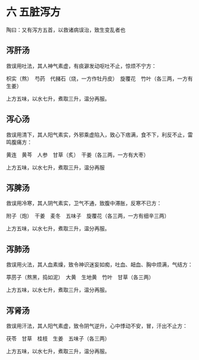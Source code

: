 # 六 五脏泻方

陶曰：又有泻方五首，以救诸病误治，致生变乱者也

## 泻肝汤

救误用吐法，其人神气素虚，有痰澼发动呕吐不止，惊烦不宁方：

枳实（熬）　芍药　代赭石（烧，一方作牡丹皮）　旋覆花　竹叶（各三两，一方有生姜）

上方五味，以水七升，煮取三升，温分再服。

## 泻心汤

救误用清下，其人阳气素实，外邪乘虚陷入，致心下痞满，食不下，利反不止，雷鸣腹痛方：

黄连　黄芩　人参　甘草（炙）　干姜（各三两，一方有大枣）

上方五味，以水七升，煮取三升，温分再服

## 泻脾汤

救误用冷寒，其人阴气素实，卫气不通，致腹中滞胀，反寒不已方：

附子（炮）　干姜　麦冬　五味子　旋覆花（各三两，一方有细辛三两）

上方五味，以水七升，煮取三升，温分再服。

## 泻肺汤

救误用火法，其人血素燥，致令神识迷妄如痴，吐血、衄血、胸中烦满，气结方：

葶苈子（熬黑，捣如泥）　大黄　生地黄　竹叶　甘草（各三两）

上方五味，以水七升，煮取三升，温分再服。

## 泻肾汤

救误用汗法，其人阳气素虚，致令阴气逆升，心中悸动不安，冒，汗出不止方：

茯苓　甘草　桂枝　生姜　五味子（各三两）

上方五味，以水七升，煮取三升，温分再服。